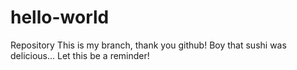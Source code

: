 # hello-world
Repository
This is my branch, thank you github! Boy that sushi was delicious... Let this be a reminder!
